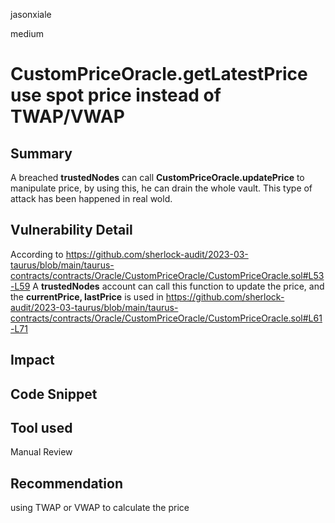 jasonxiale

medium

# CustomPriceOracle.getLatestPrice use spot price instead of TWAP/VWAP

## Summary
A breached __trustedNodes__  can call __CustomPriceOracle.updatePrice__ to manipulate price, by using this, he can drain the whole vault.
This type of attack has been happened in real wold. 
## Vulnerability Detail
According to https://github.com/sherlock-audit/2023-03-taurus/blob/main/taurus-contracts/contracts/Oracle/CustomPriceOracle/CustomPriceOracle.sol#L53-L59
A __trustedNodes__ account can call this function to update the price, and the __currentPrice, lastPrice__ is used in https://github.com/sherlock-audit/2023-03-taurus/blob/main/taurus-contracts/contracts/Oracle/CustomPriceOracle/CustomPriceOracle.sol#L61-L71 

## Impact

## Code Snippet

## Tool used

Manual Review

## Recommendation
using TWAP or VWAP to calculate the price
